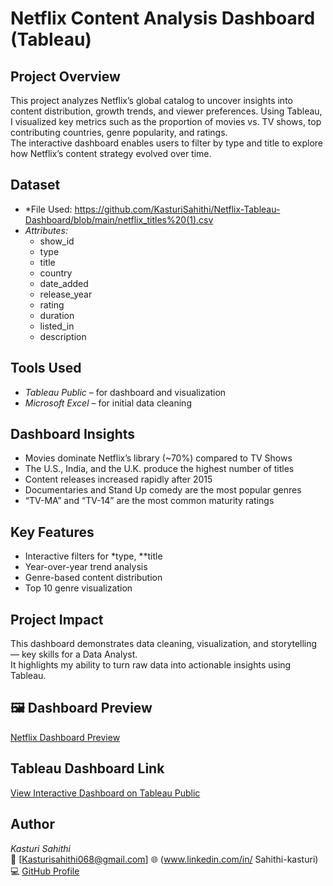 #  Netflix Content Analysis Dashboard (Tableau)

##  Project Overview
This project analyzes Netflix’s global catalog to uncover insights into content distribution, growth trends, and viewer preferences. Using Tableau, I visualized key metrics such as the proportion of movies vs. TV shows, top contributing countries, genre popularity, and ratings.  
The interactive dashboard enables users to filter by type and title to explore how Netflix’s content strategy evolved over time.

##  Dataset
- *File Used: https://github.com/KasturiSahithi/Netflix-Tableau-Dashboard/blob/main/netflix_titles%20(1).csv
- *Attributes:*
  - show_id
  - type
  - title
  - country
  - date_added
  - release_year
  - rating
  - duration
  - listed_in
  - description

##  Tools Used
- *Tableau Public* – for dashboard and visualization  
- *Microsoft Excel* – for initial data cleaning
  
##  Dashboard Insights
- Movies dominate Netflix’s library (~70%) compared to TV Shows  
- The U.S., India, and the U.K. produce the highest number of titles  
- Content releases increased rapidly after 2015  
- Documentaries and Stand Up comedy are the most popular genres  
- “TV-MA” and “TV-14” are the most common maturity ratings  

##  Key Features
- Interactive filters for *type, **title  
- Year-over-year trend analysis  
- Genre-based content distribution  
- Top 10 genre visualization  

##  Project Impact
This dashboard demonstrates data cleaning, visualization, and storytelling — key skills for a Data Analyst.  
It highlights my ability to turn raw data into actionable insights using Tableau.

## 🖼 Dashboard Preview
[Netflix Dashboard Preview]("images/netflixdashboard_preview.png")

##  Tableau Dashboard Link
 [View Interactive Dashboard on Tableau Public](https://public.tableau.com/app/profile/sahithi.kasturi/viz/Netflix_17597427904540/Netflix?publish=yes)
 
##  Author
*Kasturi Sahithi*  
📧 [Kasturisahithi068@gmail.com]
🌐 (www.linkedin.com/in/
Sahithi-kasturi)  
💻 [GitHub Profile](KasturiSahithi)
